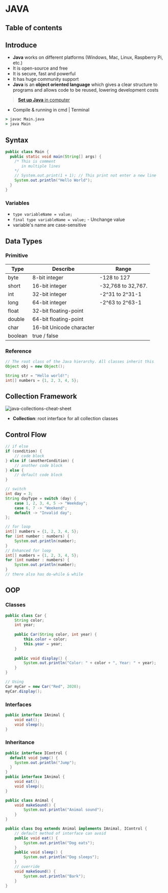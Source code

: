 # JAVA

## Table of contents

## Introduce

- **Java** works on different platforms (Windows, Mac, Linux, Raspberry Pi, etc.)
- It is open-source and free
- It is secure, fast and powerful
- It has huge community support
- **Java** is an **object oriented language** which gives a clear structure to programs and allows code to be reused, lowering development costs

> [**Set up Java** in computer](https://www.w3schools.com/java/java_getstarted.asp)

- Compile & running in cmd | Terminal

```cmd
> javac Main.java
> java Main
```

## Syntax

```java
public class Main {
  public static void main(String[] args) {
    /* This is comment
       in multiple lines
    */
    // System.out.print(1 + 1); // This print not enter a new line
    System.out.println("Hello World");
  }
}
```

### Variables

- `type variableName = value;`
- `final type variableName = value;` - Unchange value
- variable's name are case-sensitive

## Data Types

### Primitive

| Type | Describe | Range |
|--|--|--|
| byte | 8-bit integer | -128 to 127 |
| short | 16-bit integer | -32,768 to 32,767. |
| int | 32-bit integer | -2^31 to 2^31-1 |
| long | 64-bit integer | -2^63 to 2^63-1 |
| float | 32-bit floating-point |  |
| double | 64-bit floating-point |  |
| char | 16-bit Unicode character |  |
| boolean | true / false |  |

### Reference

```java
// The root class of the Java hierarchy. All classes inherit this
Object obj = new Object();

String str = "Hello world!";
int[] numbers = {1, 2, 3, 4, 5};
```

## Collection Framework

![java-collections-cheat-sheet](https://github.com/sunflynf/web-notes/assets/75079929/6f945578-cb29-452d-b22e-1bbac827898e)

- **Collection**: root interface for all collection classes

## Control Flow

```java
// if else
if (condition) {
    // code block
} else if (anotherCondition) {
    // another code block
} else {
    // default code block
}
```

```java
// switch
int day = 3;
String dayType = switch (day) {
    case 1, 2, 3, 4, 5 -> "Weekday";
    case 6, 7 -> "Weekend";
    default -> "Invalid day";
};
```

```java
// for loop
int[] numbers = {1, 2, 3, 4, 5};
for (int number : numbers) {
    System.out.println(number);
}
// Enhanced for loop
int[] numbers = {1, 2, 3, 4, 5};
for (int number : numbers) {
    System.out.println(number);
}
// there also has do-while & while
```

## OOP

### Classes

```java
public class Car {
    String color;
    int year;
    
    public Car(String color, int year) {
        this.color = color;
        this.year = year;
    }
    
    public void display() {
        System.out.println("Color: " + color + ", Year: " + year);
    }
}
```

```java
// Using
Car myCar = new Car("Red", 2020);
myCar.display();
```

### Interfaces

```java
public interface IAnimal {
    void eat();
    void sleep();
}
```

### Inheritance

```java
public interface IControl {
  default void jump() {
    System.out.println("Jump");
  }
}
public interface IAnimal {
    void eat();
    void sleep();
}

public class Animal {
    void makeSound() {
        System.out.println("Animal sound");
    }
}

public class Dog extends Animal implements IAnimal, IControl {
    // default method of interface can avoid
    public void eat() {
        System.out.println("Dog eats");
    }    
    public void sleep() {
        System.out.println("Dog sleeps");
    }
    // override
    void makeSound() {
        System.out.println("Bark");
    }
}
```
